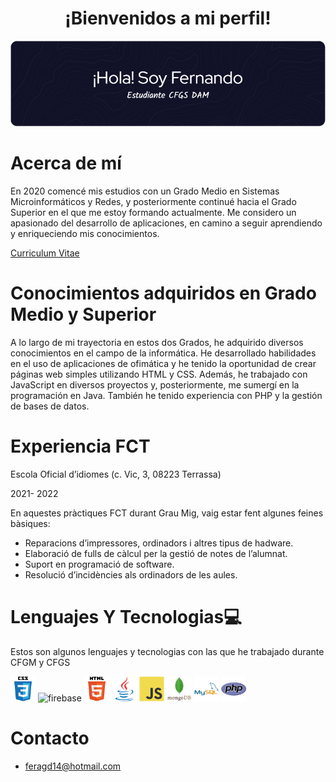 <h1 align="center">¡Bienvenidos a mi perfil!</h1>
<p align="center">
    <img src="github-header-image (5).png" />
</p>

<h1>Acerca de mí</h1>

En 2020 comencé mis estudios con un Grado Medio en Sistemas Microinformáticos y Redes, y posteriormente continué hacia el Grado Superior en el que me estoy formando actualmente. Me considero un apasionado del desarrollo de aplicaciones, en camino a seguir aprendiendo y enriqueciendo mis conocimientos.

[Curriculum Vitae](fernandoguerracv.pdf)


<h1>Conocimientos adquiridos en Grado Medio y Superior</h1>

A lo largo de mi trayectoria en estos dos Grados, he adquirido diversos conocimientos en el campo de la informática. He desarrollado habilidades en el uso de aplicaciones de ofimática y he tenido la oportunidad de crear páginas web simples utilizando HTML y CSS. Además, he trabajado con JavaScript en diversos proyectos y, posteriormente, me sumergí en la programación en Java. También he tenido experiencia con PHP y la gestión de bases de datos.

<h1>Experiencia FCT</h1>

Escola Oficial d’idiomes (c. Vic, 3, 08223 Terrassa)

2021- 2022

En aquestes pràctiques FCT durant Grau Mig, vaig estar fent algunes feines bàsiques:

- Reparacions d’impressores, ordinadors i altres tipus de hadware. 
- Elaboració de fulls de càlcul per la gestió de notes de l’alumnat. 
- Suport en programació de software.
- Resolució d’incidències als ordinadors de les aules.

<h1>Lenguajes Y Tecnologias💻</h1> 

Estos son algunos lenguajes y tecnologias con las que he trabajado durante CFGM y CFGS

<p align="left"><img src="https://raw.githubusercontent.com/devicons/devicon/master/icons/css3/css3-original-wordmark.svg" alt="css3" width="40" height="40"/> <img src="https://www.vectorlogo.zone/logos/firebase/firebase-icon.svg" alt="firebase" width="40" height="40"/> <img src="https://raw.githubusercontent.com/devicons/devicon/master/icons/html5/html5-original-wordmark.svg" alt="html5" width="40" height="40"/> <img src="https://raw.githubusercontent.com/devicons/devicon/master/icons/java/java-original.svg" alt="java" width="40" height="40"/> <img src="https://raw.githubusercontent.com/devicons/devicon/master/icons/javascript/javascript-original.svg" alt="javascript" width="40" height="40"/> <img src="https://raw.githubusercontent.com/devicons/devicon/master/icons/mongodb/mongodb-original-wordmark.svg" alt="mongodb" width="40" height="40"/> <img src="https://raw.githubusercontent.com/devicons/devicon/master/icons/mysql/mysql-original-wordmark.svg" alt="mysql" width="40" height="40"/> <img src="https://raw.githubusercontent.com/devicons/devicon/master/icons/php/php-original.svg" alt="php" width="40" height="40"/> </p>

<h1>Contacto</h1>

- feragd14@hotmail.com

